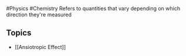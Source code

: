 #Physics #Chemistry 
Refers to quantities that vary depending on which direction they're measured
## Topics
* [[Ansiotropic Effect]]